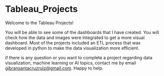 # Tableau_Projects

Welcome to the Tableau Projects!

You will be able to see some of the dashboards that I have created. You will check how the data and images were integrated to get a more visual dashboard. Most of the projects included an ETL process that was developed in python to make the data visualization more efficient.

if there is any question or you want to complete a project regarding data visualization, machine learning or AI topics, contact me by email gibransantacruzruiz@gmail.com. Happy to help.
